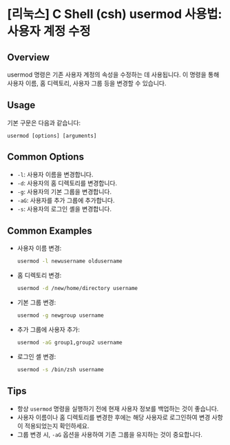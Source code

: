# [리눅스] C Shell (csh) usermod 사용법: 사용자 계정 수정

## Overview
usermod 명령은 기존 사용자 계정의 속성을 수정하는 데 사용됩니다. 이 명령을 통해 사용자 이름, 홈 디렉토리, 사용자 그룹 등을 변경할 수 있습니다.

## Usage
기본 구문은 다음과 같습니다:
```
usermod [options] [arguments]
```

## Common Options
- `-l`: 사용자 이름을 변경합니다.
- `-d`: 사용자의 홈 디렉토리를 변경합니다.
- `-g`: 사용자의 기본 그룹을 변경합니다.
- `-aG`: 사용자를 추가 그룹에 추가합니다.
- `-s`: 사용자의 로그인 셸을 변경합니다.

## Common Examples
- 사용자 이름 변경:
  ```bash
  usermod -l newusername oldusername
  ```
  
- 홈 디렉토리 변경:
  ```bash
  usermod -d /new/home/directory username
  ```

- 기본 그룹 변경:
  ```bash
  usermod -g newgroup username
  ```

- 추가 그룹에 사용자 추가:
  ```bash
  usermod -aG group1,group2 username
  ```

- 로그인 셸 변경:
  ```bash
  usermod -s /bin/zsh username
  ```

## Tips
- 항상 `usermod` 명령을 실행하기 전에 현재 사용자 정보를 백업하는 것이 좋습니다.
- 사용자 이름이나 홈 디렉토리를 변경한 후에는 해당 사용자로 로그인하여 변경 사항이 적용되었는지 확인하세요.
- 그룹 변경 시, `-aG` 옵션을 사용하여 기존 그룹을 유지하는 것이 중요합니다.